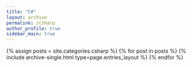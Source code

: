 ```yaml
---
title: "C#"
layout: archive
permalink: /csharp
author_profile: true
sidebar_main: true
---
```



{% assign posts = site.categories.csharp %}
{% for post in posts %} {% include archive-single.html type=page.entries_layout %} {% endfor %}